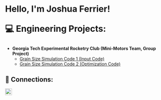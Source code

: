 <h1>Hello, I'm Joshua Ferrier! 

💻 Engineering Projects:</h2>

- <b>Georgia Tech Experimental Rocketry Club (Mini-Motors Team, Group Project)</b>
  - [Grain Size Simulation Code 1 (Input Code)](https://github.com/Joshferre/MiniMotorSimulationGroup1)
  - [Grain Size Simulation Code 2 (Optimization Code)](https://github.com/Joshferre/MiniMotorSimulationGroup)


<h2> 🤳 Connections:</h2>

[<img align="left" alt="JoshMadakor | LinkedIn" width="22px" src="https://cdn.jsdelivr.net/npm/simple-icons@v3/icons/linkedin.svg" />][linkedin]


[linkedin]: https://www.linkedin.com/in/joshua-ferrier-71ab82214/

